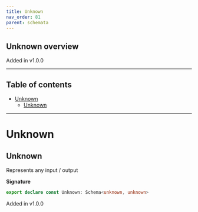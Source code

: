 ```yaml
---
title: Unknown
nav_order: 81
parent: schemata
---
```


## Unknown overview

Added in v1.0.0

---

<h2 class="text-delta">Table of contents</h2>

- [Unknown](#unknown)
  - [Unknown](#unknown-1)

---

# Unknown

## Unknown

Represents any input / output

**Signature**

```ts
export declare const Unknown: Schema<unknown, unknown>
```

Added in v1.0.0
